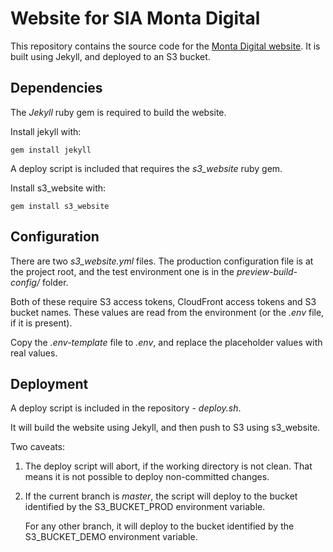 # Website for SIA Monta Digital

This repository contains the source code for the [Monta Digital website](http://www.montadigital.com). It is built using Jekyll, and deployed to an S3 bucket.

## Dependencies

The *Jekyll* ruby gem is required to build the website.

Install jekyll with:

    gem install jekyll

A deploy script is included that requires the *s3_website* ruby gem.

Install s3\_website with:

    gem install s3_website
    
## Configuration

There are two *s3_website.yml* files. The production configuration file is at the project root, and the test environment one is in the *preview-build-config/* folder. 

Both of these require S3 access tokens, CloudFront access tokens and S3 bucket names. These values are read from the environment (or the *.env* file, if it is present).

Copy the *.env-template* file to *.env*, and replace the placeholder values with real values.

## Deployment

A deploy script is included in the repository - *deploy.sh*.

It will build the website using Jekyll, and then push to S3 using s3_website.

Two caveats:

1. The deploy script will abort, if the working directory is not clean. That means it is not possible to deploy non-committed changes.
2. If the current branch is *master*, the script will deploy to the bucket identified by the S3_BUCKET_PROD environment variable.
  
    For any other branch, it will deploy to the bucket identified by the S3_BUCKET_DEMO environment variable.